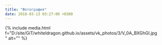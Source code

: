 ```yaml
---
title: "Фотография"
date: 2018-03-13 03:27:00 +0300
---
```



{% include media.html f="D:/site/GiT/whiteldragon.github.io/assets/vk_photos/3/V_0A_BXGhGI.jpg" alt="" %}

